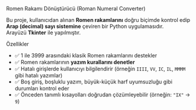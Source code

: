 Romen Rakamı Dönüştürücü (Roman Numeral Converter)

Bu proje, kullanıcıdan alınan **Romen rakamlarını** doğru biçimde kontrol edip **Arap (decimal) sayı sistemine** çeviren bir Python uygulamasıdır.  
Arayüzü **Tkinter** ile yapılmıştır.

Özellikler

- ✅ 1 ile 3999 arasındaki klasik Romen rakamlarını destekler  
- ✅ Romen rakamlarının **yazım kurallarını denetler**  
- ✅ Hatalı girişlerde kullanıcıyı bilgilendirir (örneğin `IIII`, `VV`, `IC`, `IL`, `MMMM` gibi hatalı yazımlar)
- ✅ Boş giriş, boşluklu yazım, büyük-küçük harf uyumsuzluğu gibi durumları kontrol eder  
- ✅ Önceden tanımlı kısayolları doğrudan çözümleyebilir (örneğin: `"IX"` → `9`)
